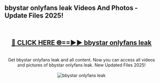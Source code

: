 <h2>bbystar onlyfans leak Videos And Photos - Update Files 2025!</h2>
<br>
<div align="center">
<h2><a href="https://top-ai-tools.click/QrbHav" rel="nofollow">🔴 CLICK HERE 🌐==►► bbystar onlyfans leak</a></h2>
<br>
Get bbystar onlyfans leak and all content. Now you can access all videos and pictures of bbystar onlyfans leak. New Updated Files 2025!
<br>
<br>
<a href="https://top-ai-tools.click/QrbHav" rel="nofollow" data-target="animated-image.originalLink"><img src="https://i.ibb.co.com/WyWwxjT/player-gif2.gif" alt="bbystar onlyfans leak" style="max-width: 100%; display: inline-block;" data-target="animated-image.originalImage"></a>
</div>
<br>
